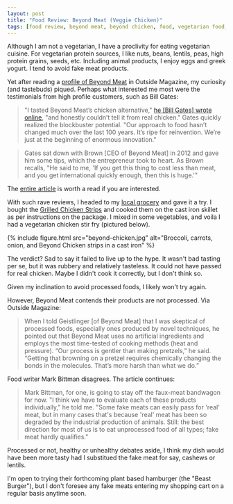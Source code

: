 ```yaml
---
layout: post
title: "Food Review: Beyond Meat (Veggie Chicken)"
tags: [food review, beyond meat, beyond chicken, food, vegetarian food, technology, review]
---
```


Although I am not a vegetarian, I have a proclivity for eating vegetarian cuisine. For vegetarian protein sources, I like nuts, beans, lentils, peas, high protein grains, seeds, etc. Including animal products, I enjoy eggs and greek yogurt. I tend to avoid fake meat products.

Yet after reading a [profile of Beyond Meat](http://www.outsideonline.com/outdoor-adventure/culinary/Replacing-Meat-Plant-Based-Meats-Vegetarian.html) in Outside Magazine, my curiosity (and tastebuds) piqued. Perhaps what interested me most were the testimonials from high profile customers, such as Bill Gates:

>"I tasted Beyond Meat’s chicken alternative," [he \[Bill Gates\] wrote online](http://www.gatesnotes.com/About-Bill-Gates/Future-of-Food), "and honestly couldn’t tell it from real chicken." Gates quickly realized the blockbuster potential. "Our approach to food hasn’t changed much over the last 100 years. It’s ripe for reinvention. We’re just at the beginning of enormous innovation."

>Gates sat down with Brown [CEO of Beyond Meat] in 2012 and gave him some tips, which the entrepreneur took to heart. As Brown recalls, "He said to me, 'If you get this thing to cost less than meat, and you get international quickly enough, then this is huge.'"

The [entire article](http://www.outsideonline.com/outdoor-adventure/culinary/Replacing-Meat-Plant-Based-Meats-Vegetarian.html) is worth a read if you are interested.

With such rave reviews, I headed to my [local grocery](http://beyondmeat.com/stores/) and gave it a try. I bought the [Grilled Chicken Strips](http://beyondmeat.com/products/beyond-chicken-grilled-strips/) and cooked them on the cast iron skillet as per instructions on the package. I mixed in some vegetables, and voila I had a vegetarian chicken stir fry (pictured below). 

{% include figure.html src="beyond-chicken.jpg" alt="Broccoli, carrots, onion, and Beyond Chicken strips in a cast iron" %}

The verdict? Sad to say it failed to live up to the hype. It wasn't bad tasting per se, but it was rubbery and relatively tasteless. It could not have passed for real chicken. Maybe I didn't cook it correctly, but I don't think so.

Given my inclination to avoid processed foods, I likely won't try again.

However, Beyond Meat contends their products are not processed. Via Outside Magazine:

>When I told Geistlinger [of Beyond Meat] that I was skeptical of processed foods, especially ones produced by novel techniques, he pointed out that Beyond Meat uses no artificial ingredients and employs the most time-tested of cooking methods (heat and pressure). “Our process is gentler than making pretzels,” he said. “Getting that browning on a pretzel requires chemically changing the bonds in the molecules. That’s more harsh than what we do.”

Food writer Mark Bittman disagrees. The article continues:

>Mark Bittman, for one, is going to stay off the faux-meat bandwagon for now. "I think we have to evaluate each of these products individually," he told me. "Some fake meats can easily pass for 'real' meat, but in many cases that's because 'real' meat has been so degraded by the industrial production of animals. Still: the best direction for most of us is to eat unprocessed food of all types; fake meat hardly qualifies."

Processed or not, healthy or unhealthy debates aside, I think my dish would have been more tasty had I substitued the fake meat for say, cashews or lentils.

I'm open to trying their forthcoming plant based hamburger (the "Beast Burger"), but I don't foresee any fake meats entering my shopping cart on a regular basis anytime soon.
